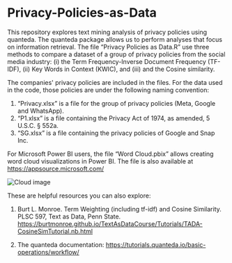 # Privacy-Policies-as-Data

This repository explores text mining analysis of privacy policies using quanteda. The quanteda package allows us to perform analyses that focus on information retrieval. The file “Privacy Policies as Data.R” use three methods to compare a dataset of a group of privacy policies from the social media industry: (i) the Term Frequency-Inverse Document Frequency (TF-IDF), (ii) Key Words in Context (KWIC), and (iii) and the Cosine similarity.

The companies' privacy policies are included in the files. For the data used in the code, those policies are under the following naming convention:
1)	“Privacy.xlsx” is a file for the group of privacy policies (Meta, Google and WhatsApp).
2)	“P1.xlsx” is a file containing the Privacy Act of 1974, as amended, 5 U.S.C. § 552a.
3)	“SG.xlsx” is a file containing the privacy policies of Google and Snap Inc.

For Microsoft Power BI users, the file “Word Cloud.pbix” allows creating word cloud visualizations in Power BI. The file is also available at https://appsource.microsoft.com/


![Cloud image](https://user-images.githubusercontent.com/120563024/207577798-04151d3b-11ac-4cfe-bcb1-18a7f6381049.JPG)

These are helpful resources you can also explore:
1) Burt L. Monroe. Term Weighting (including tf-idf) and Cosine Similarity. PLSC 597, Text as Data, Penn State.
   https://burtmonroe.github.io/TextAsDataCourse/Tutorials/TADA-CosineSimTutorial.nb.html

2) The quanteda documentation:
   https://tutorials.quanteda.io/basic-operations/workflow/
   
